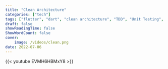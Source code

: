 ```yaml
---
title: "Clean Architecture"
categories: ["tech"]
tags: ["flutter", "dart", "clean architecture", "TDD", "Unit Testing", "BLoC", "Feature-First Structure", "Dependency Injection"]
draft: false
showReadingTime: false
ShowWordCount: false
cover:
    image: /videos/clean.png
date: 2022-07-06
---
```

{{< youtube EVMH6HBMxY8 >}}
